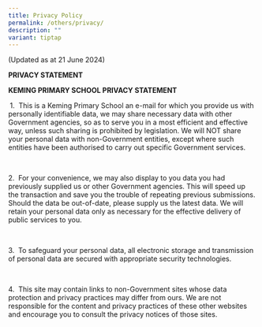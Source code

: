 ```yaml
---
title: Privacy Policy
permalink: /others/privacy/
description: ""
variant: tiptap
---
```

<p>(Updated as at 21 June 2024)</p>
<p><strong>PRIVACY STATEMENT</strong>
</p>
<p><strong>KEMING PRIMARY SCHOOL PRIVACY STATEMENT</strong>
</p>
<p><strong>&nbsp;</strong>1.&nbsp; This is a Keming Primary School an e-mail
for which you provide us with personally identifiable data, we may share
necessary data with other Government agencies, so as to serve you in a
most efficient and effective way, unless such sharing is prohibited by
legislation. We will NOT share your personal data with non-Government entities,
except where such entities have been authorised to carry out specific Government
services.</p>
<p>&nbsp;&nbsp;&nbsp;&nbsp; &nbsp;</p>
<p>2.&nbsp; For your convenience, we may also display to you data you had
previously supplied us or other Government agencies. This will speed up
the transaction and save you the trouble of repeating previous submissions.
Should the data be out-of-date, please supply us the latest data. We will
retain your personal data only as necessary for the effective delivery
of public services to you.</p>
<p>&nbsp;&nbsp;&nbsp;&nbsp; &nbsp;</p>
<p>3.&nbsp; To safeguard your personal data, all electronic storage and transmission
of personal data are secured with appropriate security technologies.</p>
<p>&nbsp;&nbsp;&nbsp;&nbsp; &nbsp;</p>
<p>4.&nbsp; This site may contain links to non-Government sites whose data
protection and privacy practices may differ from ours. We are not responsible
for the content and privacy practices of these other websites and encourage
you to consult the privacy notices of those sites.</p>
<p>&nbsp;</p>